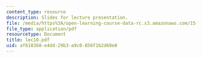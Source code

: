 ```yaml
---
content_type: resource
description: Slides for lecture presentation.
file: /media/https%3A/open-learning-course-data-rc.s3.amazonaws.com/15-511-financial-accounting-summer-2004/af618368e4dd29b3a9c0856f1b2d69e0_lec10.pdf
file_type: application/pdf
resourcetype: Document
title: lec10.pdf
uid: af618368-e4dd-29b3-a9c0-856f1b2d69e0
---
```

